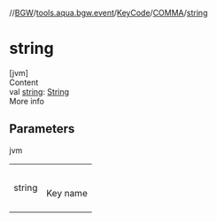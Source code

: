 //[BGW](../../../../index.md)/[tools.aqua.bgw.event](../../index.md)/[KeyCode](../index.md)/[COMMA](index.md)/[string](string.md)



# string  
[jvm]  
Content  
val [string](string.md): [String](https://kotlinlang.org/api/latest/jvm/stdlib/kotlin/-string/index.html)  
More info  


## Parameters  
  
jvm  
  
| | |
|---|---|
| <a name="tools.aqua.bgw.event/KeyCode.COMMA/string/#/PointingToDeclaration/"></a>string| <a name="tools.aqua.bgw.event/KeyCode.COMMA/string/#/PointingToDeclaration/"></a><br><br>Key name<br><br>|
  
  



